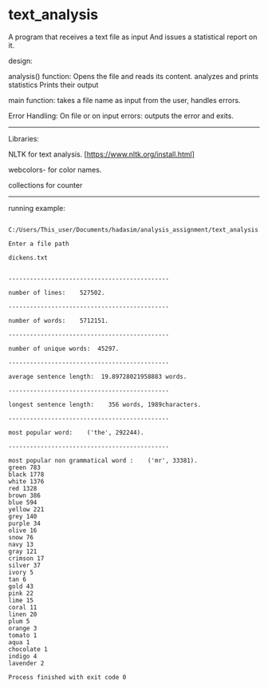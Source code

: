 # text_analysis

A program that receives a text file as input
And issues a statistical report on it.

design:

analysis() function:
    Opens the file and reads its content.
    analyzes and prints statistics
    Prints their output


main function:
    takes a file name as input from the user,
    handles errors.


Error Handling:
    On file or on input errors: outputs the error and exits.


---------------------------------------------

Libraries:

   NLTK for text analysis.  [https://www.nltk.org/install.html]
    
   webcolors- for color names.
    
   collections for counter


---------------------------------------------


running example:


```C:\Users\This_user\Documents\hadasim\analysis_assignment\venv\Scripts\python.exe C:/Users/This_user/Documents/hadasim/analysis_assignment/text_analysis.py

C:/Users/This_user/Documents/hadasim/analysis_assignment/text_analysis.py

Enter a file path

dickens.txt


---------------------------------------------

number of lines:    527502.

---------------------------------------------

number of words:    5712151.

---------------------------------------------

number of unique words:  45297.

---------------------------------------------

average sentence length:  19.89728021958883 words.

---------------------------------------------

longest sentence length:    356 words, 1989characters.

---------------------------------------------

most popular word:    ('the', 292244).

---------------------------------------------

most popular non grammatical word :    ('mr', 33381).
green 783
black 1778
white 1376
red 1328
brown 386
blue 594
yellow 221
grey 140
purple 34
olive 16
snow 76
navy 13
gray 121
crimson 17
silver 37
ivory 5
tan 6
gold 43
pink 22
lime 15
coral 11
linen 20
plum 5
orange 3
tomato 1
aqua 1
chocolate 1
indigo 4
lavender 2

Process finished with exit code 0

